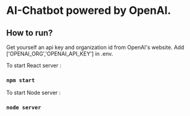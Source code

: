 # AI-Chatbot powered by OpenAI.

## How to run?

Get yourself an api key and organization id from OpenAI's website. Add ['OPENAI_ORG','OPENAI_API_KEY'] in .env.

To start React server :

### `npm start`

To start Node server :

### `node server`
